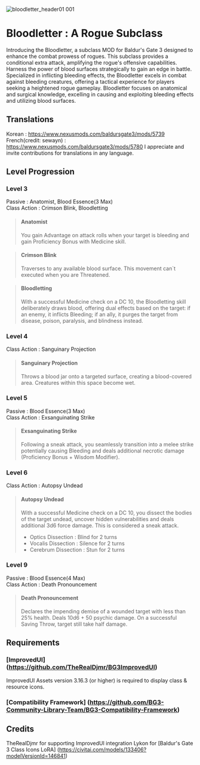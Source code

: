 ![bloodletter_header01 001](https://github.com/72division/BG3_Bloodletter/assets/46007544/9b915b3e-cc81-47bf-972d-0ef0e569b265)

# Bloodletter : A Rogue Subclass
Introducing the Bloodletter, a subclass MOD for Baldur's Gate 3 designed to enhance the combat prowess of rogues.
This subclass provides a conditional extra attack, amplifying the rogue's offensive capabilities. Harness the power of blood surfaces strategically to gain an edge in battle. Specialized in inflicting bleeding effects, the Bloodletter excels in combat against bleeding creatures, offering a tactical experience for players seeking a heightened rogue gameplay. 
Bloodletter focuses on anatomical and surgical knowledge, excelling in causing and exploiting bleeding effects and utilizing blood surfaces.

## Translations
Korean : https://www.nexusmods.com/baldursgate3/mods/5739
French(credit: sewayn) : https://www.nexusmods.com/baldursgate3/mods/5780
I appreciate and invite contributions for translations in any language.

## Level Progression

### Level 3
Passive : Anatomist, Blood Essence(3 Max)   
Class Action : Crimson Blink, Bloodletting

> #### **Anatomist**
> You gain Advantage on attack rolls when your target is bleeding and gain Proficiency Bonus with Medicine skill.

> #### **Crimson Blink**
> Traverses to any available blood surface. This movement can`t executed when you are Threatened.

> #### **Bloodletting**
> With a successful Medicine check on a DC 10, the Bloodletting skill deliberately draws blood, offering dual effects based on the target: if an enemy, it inflicts Bleeding; if an ally, it purges the target from disease, poison, paralysis, and blindness instead.


### Level 4
Class Action : Sanguinary Projection  

> #### **Sanguinary Projection**
> Throws a blood jar onto a targeted surface, creating a blood-covered area. Creatures within this space become wet.


### Level 5
Passive : Blood Essence(3 Max)   
Class Action : Exsanguinating Strike   

> #### **Exsanguinating Strike** 
> Following a sneak attack, you seamlessly transition into a melee strike potentially causing Bleeding and deals additional necrotic damage (Proficiency Bonus + Wisdom Modifier). 


### Level 6   
Class Action : Autopsy Undead  

> #### **Autopsy Undead**  
> With a successful Medicine check on a DC 10, you dissect the bodies of the target undead, uncover hidden vulnerabilities and deals additional 3d6 force damage. This is considered a sneak attack. 
> * Optics Dissection : Blind for 2 turns
> * Vocalis Dissection : Silence for 2 turns
> * Cerebrum Dissection : Stun for 2 turns

### Level 9   
Passive : Blood Essence(4 Max)   
Class Action : Death Pronouncement   

> #### Death Pronouncement
> Declares the impending demise of a wounded target with less than 25% health. Deals 10d6 + 50 psychic damage. On a successful Saving Throw, target still take half damage. 


## Requirements
### [ImprovedUI] (https://github.com/TheRealDjmr/BG3ImprovedUI)
ImprovedUI Assets version 3.16.3 (or higher) is required to display class & resource icons.
### [Compatibility Framework] (https://github.com/BG3-Community-Library-Team/BG3-Compatibility-Framework)

## Credits
TheRealDjmr for supporting ImprovedUI integration
Lykon for [Baldur's Gate 3 Class Icons LoRA] (https://civitai.com/models/133406?modelVersionId=146841)


